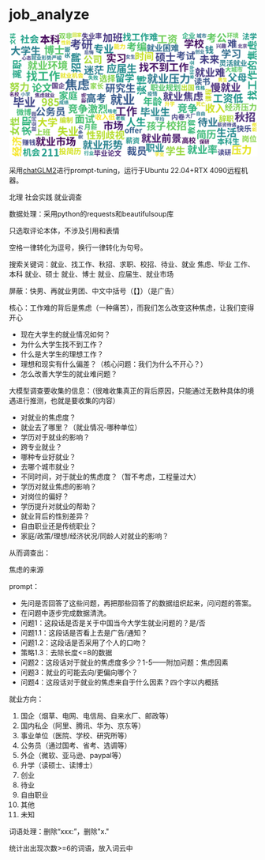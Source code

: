 # job_analyze

![](https://github.com/pechpo/job_analyze/blob/main/make_wordcloud/image.png)

采用[chatGLM2](https://github.com/THUDM/ChatGLM2-6B)进行prompt-tuning，运行于Ubuntu 22.04+RTX 4090远程机器。

北理 社会实践 就业调查

数据处理：采用python的requests和beautifulsoup库

只选取评论本体，不涉及引用和表情

空格一律转化为逗号，换行一律转化为句号。

搜索关键词：就业、找工作、秋招、求职、校招、待业、就业 焦虑、毕业 工作、本科 就业、硕士 就业、博士 就业、应届生、就业市场

屏蔽：快男、再就业男团、中文中括号（【】）（是广告）

核心：工作难的背后是焦虑（一种痛苦），而我们怎么改变这种焦虑，让我们变得开心

- 现在大学生的就业情况如何？
- 为什么大学生找不到工作？
- 什么是大学生的理想工作？
- 理想和现实有什么偏差？（核心问题：我们为什么不开心？）
- 怎么改善大学生的就业难问题？

大模型调查要收集的信息：（很难收集真正的背后原因，只能通过无数种具体的境遇进行推测，也就是要收集的内容）

- 对就业的焦虑度？
- 就业去了哪里？（就业情况-哪种单位）
- 学历对于就业的影响？
- 跨专业就业？
- 哪种专业好就业？
- 去哪个城市就业？
- 不同时间，对于就业的焦虑度？（暂不考虑，工程量过大）
- 学历对就业焦虑的影响？
- 对岗位的偏好？
- 学历提升对就业的帮助？
- 就业背后的性别差异？
- 自由职业还是传统职业？
- 家庭/政策/理想/经济状况/同龄人对就业的影响？

从而调查出：

焦虑的来源

prompt：

- 先问是否回答了这些问题，再把那些回答了的数据组织起来，问问题的答案。
- 在问题中逐步完成数据清洗。
- 问题1：这段话是否是关于中国当今大学生就业问题的？是/否
- 问题1.1：这段话是否看上去是广告/通知？
- 问题1.2：这段话是否采用了个人的口吻？
- 策略1.3：去除长度<=8的数据
- 问题2：这段话对于就业的焦虑度多少？1-5——附加问题：焦虑因素
- 问题3：就业的可能去向/更偏向哪个？
- 问题4：这段话对于就业的焦虑来自于什么因素？四个字以内概括

就业方向：

1. 国企（烟草、电网、电信局、自来水厂、邮政等）
2. 国内私企（阿里、腾讯、华为、京东等）
3. 事业单位（医院、学校、研究所等）
4. 公务员（通过国考、省考、选调等）
5. 外企（微软、亚马逊、paypal等）
6. 升学（读硕士、读博士）
7. 创业
8. 待业
9. 自由职业
10. 其他
11. 未知

词语处理：删除“xxx:”，删除"x."

统计出出现次数>=6的词语，放入词云中
